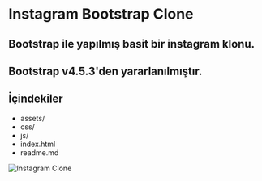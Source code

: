 
# Instagram Bootstrap Clone

## Bootstrap ile yapılmış basit bir instagram klonu.

## Bootstrap v4.5.3'den yararlanılmıştır.

## İçindekiler

* assets/
* css/
* js/
* index.html
* readme.md



![Instagram Clone](assets/instagram-clone.gif)